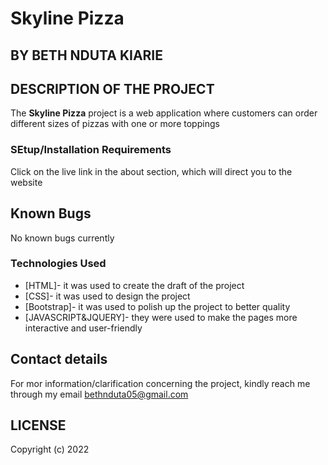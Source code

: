 # Skyline Pizza
## BY BETH NDUTA KIARIE
## DESCRIPTION OF THE PROJECT
The **Skyline Pizza** project is a web application where customers can order different sizes of pizzas with one or more toppings
### SEtup/Installation Requirements
Click on the live link in the about section, which will direct you to the website
## Known Bugs
No known bugs currently
### Technologies Used
* [HTML]- it was used to create the draft of the project
* [CSS]- it was used to design the project
* [Bootstrap]- it was used to polish up the project to better quality
* [JAVASCRIPT&JQUERY]- they were used to make the pages more interactive and user-friendly

## Contact details
For mor information/clarification concerning the project, kindly reach me through my email bethnduta05@gmail.com
## LICENSE
Copyright (c) 2022